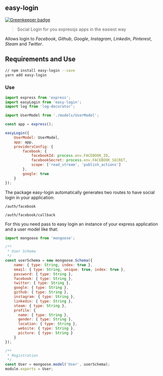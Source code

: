 ## easy-login

[![Greenkeeper badge](https://badges.greenkeeper.io/jlopezxs/easy-login.svg)](https://greenkeeper.io/)

> Social Login for you expressjs apps in the easiest way

Allows login to *Facebook*, *Github*, *Google*, *Instagram*, *Linkedin*, *Pinterest*, *Steam* and *Twitter*.

## Requirements and Use

```bash
// npm install easy-login --save
yarn add easy-login
```

### Use
```javascript
import express from 'express';
import easyLogin from 'easy-login';
import log from 'log-decorator';

import UserModel from './models/UserModel';

const app = express();

easyLogin({
	UserModel: UserModel,
	app: app,
	providersConfig: {
		facebook: {
			facebookId: process.env.FACEBOOK_ID,
			facebookSecret: process.env.FACEBOOK_SECRET,
			scope: ['read_stream', 'publish_actions']
		},
		google: true
	}
});
```

The package easy-login automatically generates two routes to have social login in your application:

`/auth/facebook`

`/auth/facebook/callback`

For this you need pass to easy login an instance of your express application and a user model like that:
```javascript
import mongoose from 'mongoose';

/**
 * User Schema
 */
const userSchema = new mongoose.Schema({
	name: { type: String, index: true },
	email: { type: String, unique: true, index: true },
	password: { type: String },
	facebook: { type: String },
	twitter: { type: String },
	google: { type: String },
	github: { type: String },
	instagram: { type: String },
	linkedin: { type: String },
	steam: { type: String },
	profile: {
	  name: { type: String },
	  gender: { type: String },
	  location: { type: String },
	  website: { type: String },
	  picture: { type: String }
	}
});

/**
 * Registration
 */
const User = mongoose.model('User', userSchema);
module.exports = User;
```
